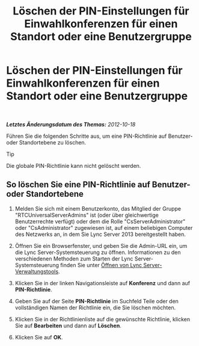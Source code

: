 ﻿---
title: Löschen der PIN-Einstellungen für Einwahlkonferenzen für einen Standort oder eine Benutzergruppe
TOCTitle: Löschen der PIN-Einstellungen für Einwahlkonferenzen für einen Standort oder eine Benutzergruppe
ms:assetid: 15a9faee-d024-4c0e-b2a0-fe7e7dc00589
ms:mtpsurl: https://technet.microsoft.com/de-de/library/Gg520955(v=OCS.15)
ms:contentKeyID: 49293279
ms.date: 05/19/2016
mtps_version: v=OCS.15
ms.translationtype: HT
---

# Löschen der PIN-Einstellungen für Einwahlkonferenzen für einen Standort oder eine Benutzergruppe

 

_**Letztes Änderungsdatum des Themas:** 2012-10-18_

Führen Sie die folgenden Schritte aus, um eine PIN-Richtlinie auf Benutzer- oder Standortebene zu löschen.


> [!TIP]
> Die globale PIN-Richtlinie kann nicht gelöscht werden.



## So löschen Sie eine PIN-Richtlinie auf Benutzer- oder Standortebene

1.  Melden Sie sich mit einem Benutzerkonto, das Mitglied der Gruppe "RTCUniversalServerAdmins" ist (oder über gleichwertige Benutzerrechte verfügt) oder dem die Rolle "CsServerAdministrator" oder "CsAdministrator" zugewiesen ist, auf einem beliebigen Computer des Netzwerks an, in dem Sie Lync Server 2013 bereitgestellt haben.

2.  Öffnen Sie ein Browserfenster, und geben Sie die Admin-URL ein, um die Lync Server-Systemsteuerung zu öffnen. Informationen zu den verschiedenen Methoden zum Starten der Lync Server-Systemsteuerung finden Sie unter [Öffnen von Lync Server-Verwaltungstools](lync-server-2013-open-lync-server-administrative-tools.md).

3.  Klicken Sie in der linken Navigationsleiste auf **Konferenz** und dann auf **PIN-Richtlinie**.

4.  Geben Sie auf der Seite **PIN-Richtlinie** im Suchfeld Teile oder den vollständigen Namen der Richtlinie ein, die Sie löschen möchten.

5.  Klicken Sie in der Richtlinienliste auf die gewünschte Richtlinie, klicken Sie auf **Bearbeiten** und dann auf **Löschen**.

6.  Klicken Sie auf **OK**.

